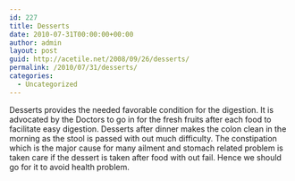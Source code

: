 ```yaml
---
id: 227
title: Desserts
date: 2010-07-31T00:00:00+00:00
author: admin
layout: post
guid: http://acetile.net/2008/09/26/desserts/
permalink: /2010/07/31/desserts/
categories:
  - Uncategorized
---
```

Desserts provides the needed favorable condition for the digestion. It is advocated by the Doctors to go in for the fresh fruits after each food to facilitate easy digestion. Desserts after dinner makes the colon clean in the morning as the stool is passed with out much difficulty. The constipation which is the major cause for many ailment and stomach related problem is taken care if the dessert is taken after food with out fail. Hence we should go for it to avoid health problem.